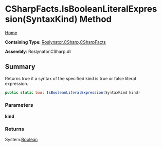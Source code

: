 # CSharpFacts\.IsBooleanLiteralExpression\(SyntaxKind\) Method

[Home](../../../../README.md)

**Containing Type**: [Roslynator.CSharp](../../README.md)\.[CSharpFacts](../README.md)

**Assembly**: Roslynator\.CSharp\.dll

## Summary

Returns true if a syntax of the specified kind is true or false literal expression\.

```csharp
public static bool IsBooleanLiteralExpression(SyntaxKind kind)
```

### Parameters

#### kind

### Returns

System\.[Boolean](https://docs.microsoft.com/en-us/dotnet/api/system.boolean)

